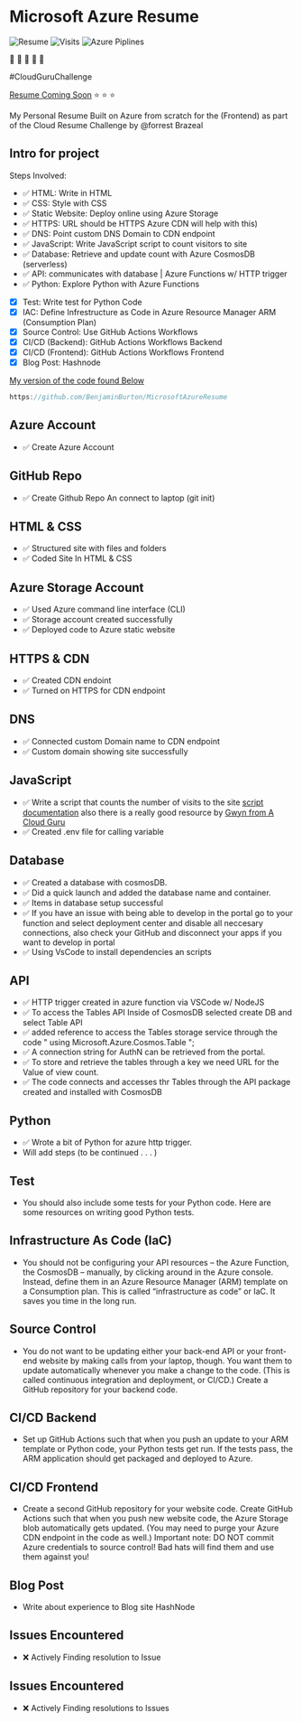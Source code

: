 # Microsoft Azure Resume

![Resume](https://img.shields.io/badge/Resume-UnderConstruction-orange) ![Visits](https://img.shields.io/badge/Visits-Currently%20UK-brightgreen) ![Azure Piplines](https://img.shields.io/badge/Azure%20Pipelines-UnderConstruction-orange)

:wave: :wave: :wave: :wave: :wave:

#CloudGuruChallenge

[Resume Coming Soon](https://www.lavellburton.net/) :star: :star: :star:

My Personal Resume Built on Azure from scratch for the (Frontend) as part of the Cloud Resume Challenge by @forrest Brazeal

## Intro for project

Steps Involved:

- ✅ HTML: Write in HTML
- ✅ CSS: Style with CSS
- ✅ Static Website: Deploy online using Azure Storage
- ✅ HTTPS: URL should be HTTPS Azure CDN will help with this)
- ✅ DNS: Point custom DNS Domain to CDN endpoint
- ✅ JavaScript: Write JavaScript script to count visitors to site
- ✅ Database: Retrieve and update count with Azure CosmosDB (serverless)
- ✅ API: communicates with database | Azure Functions w/ HTTP trigger
- ✅ Python: Explore Python with Azure Functions
- [x] Test: Write test for Python Code
- [x] IAC: Define Infrestructure as Code in Azure Resource Manager ARM (Consumption Plan)
- [x] Source Control: Use GitHub Actions Workflows
- [x] CI/CD (Backend): GitHub Actions Workflows Backend
- [x] CI/CD (Frontend): GitHub Actions Workflows Frontend
- [x] Blog Post: Hashnode

[My version of the code found Below](https://github.com/BenjaminBurton/MicrosoftAzureResume)

```js
https://github.com/BenjaminBurton/MicrosoftAzureResume

```

## Azure Account

- ✅ Create Azure Account

## GitHub Repo

- ✅ Create Github Repo An connect to laptop (git init)

## HTML & CSS

- ✅ Structured site with files and folders
- ✅ Coded Site In HTML & CSS

## Azure Storage Account

- ✅ Used Azure command line interface (CLI)
- ✅ Storage account created successfully
- ✅ Deployed code to Azure static website

## HTTPS & CDN

- ✅ Created CDN endoint
- ✅ Turned on HTTPS for CDN endpoint

## DNS

- ✅ Connected custom Domain name to CDN endpoint
- ✅ Custom domain showing site successfully

## JavaScript

- ✅ Write a script that counts the number of visits to the site [script documentation](https://developer.mozilla.org/en-US/docs/Web/API/Fetch_API/Using_Fetch) also there is a really good resource by [Gwyn from A Cloud Guru](https://youtu.be/ieYrBWmkfno)
- ✅ Created .env file for calling variable

## Database

- ✅ Created a database with cosmosDB.
- ✅ Did a quick launch and added the database name and container.
- ✅ Items in database setup successful
- ✅ If you have an issue with being able to develop in the portal go to your function and select deployment center and disable all neccesary connections, also check your GitHub and disconnect your apps if you want to develop in portal
- ✅ Using VsCode to install dependencies an scripts

## API

- ✅ HTTP trigger created in azure function via VSCode w/ NodeJS
- ✅ To access the Tables API Inside of CosmosDB selected create DB and select Table API
- ✅ added reference to access the Tables storage service through the code " using Microsoft.Azure.Cosmos.Table ";
- ✅ A connection string for AuthN can be retrieved from the portal.
- ✅ To store and retrieve the tables through a key we need URL for the Value of view count.
- ✅ The code connects and accesses thr Tables through the API package created and installed with CosmosDB

## Python

- ✅ Wrote a bit of Python for azure http trigger.
- Will add steps (to be continued . . . )

## Test

- You should also include some tests for your Python code. Here are some resources on writing good Python tests.

## Infrastructure As Code (IaC)

- You should not be configuring your API resources – the Azure Function, the CosmosDB – manually, by clicking around in the Azure console. Instead, define them in an Azure Resource Manager (ARM) template on a Consumption plan. This is called “infrastructure as code” or IaC. It saves you time in the long run.

## Source Control

- You do not want to be updating either your back-end API or your front-end website by making calls from your laptop, though. You want them to update automatically whenever you make a change to the code. (This is called continuous integration and deployment, or CI/CD.) Create a GitHub repository for your backend code.

## CI/CD Backend

- Set up GitHub Actions such that when you push an update to your ARM template or Python code, your Python tests get run. If the tests pass, the ARM application should get packaged and deployed to Azure.

## CI/CD Frontend

- Create a second GitHub repository for your website code. Create GitHub Actions such that when you push new website code, the Azure Storage blob automatically gets updated. (You may need to purge your Azure CDN endpoint in the code as well.) Important note: DO NOT commit Azure credentials to source control! Bad hats will find them and use them against you!

## Blog Post

- Write about experience to Blog site HashNode

## Issues Encountered

- ❌ Actively Finding resolution to Issue

## Issues Encountered

- ❌ Actively Finding resolutions to Issues
